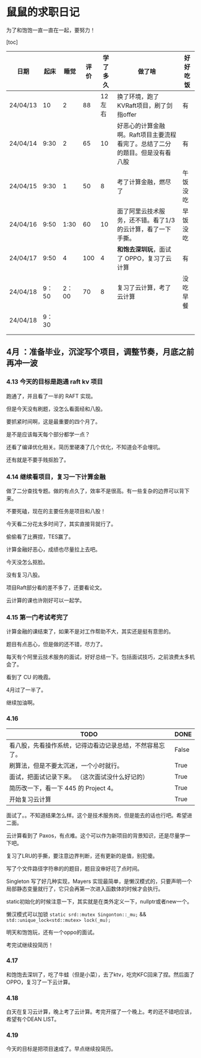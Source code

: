 # 鼠鼠的求职日记

为了和饱饱一直一直在一起，要努力！

[toc]

| 日期     | 起床  | 睡觉  | 评价 | 学了多久 | 做了啥                                                       | 好好吃饭 |
| -------- | ----- | ----- | ---- | -------- | ------------------------------------------------------------ | -------- |
| 24/04/13 | 10    | 2     | 88   | 12左右   | 换了环境，跑了KVRaft项目，刷了剑指offer                      | 有       |
| 24/04/14 | 9:30  | 2     | 65   | 10       | 好恶心的计算金融啊。Raft项目主要流程看完了。总结了二分的题目。但是没有看八股 | 有       |
| 24/04/15 | 9:30  | 1     | 50   | 8        | 考了计算金融，燃尽了                                         | 午饭没吃 |
| 24/04/16 | 9:50  | 1:30  | 60   | 10       | 面了阿里云技术服务，还不错。看了1/3的云计算，看了一下手撕。  | 早饭没吃 |
| 24/04/17 | 9:50  | 4     | 100  | 4        | **和饱去深圳玩**，面试了 OPPO，复习了云计算                  | 有       |
| 24/04/18 | 9：50 | 2：00 | 70   | 8        | 复习了云计算，考了云计算                                     | 没吃早餐 |
| 24/04/18 | 9：30 |       |      |          |                                                              |          |
|          |       |       |      |          |                                                              |          |
|          |       |       |      |          |                                                              |          |

## 4月 ：准备毕业，沉淀写个项目，调整节奏，月底之前再冲一波

### 4.13 今天的目标是跑通 raft kv 项目

跑通了，并且看了一半的 RAFT 实现。

但是今天没有刷题，没怎么看面经和八股。

要抓紧时间啊，这是最重要的四个月了。

是不是应该每天每个部分都学一点？

还看了编译优化相关。简历里硬凑了几个优化，不知道会不会埋坑。

还有就是不要手贱抠脸了。



### 4.14 继续看项目，复习一下计算金融

做了二分查找专题。做的有点久了，效率不是很高。有一些复杂的边界可以背下来。

不要死磕，现在的主要任务是项目和八股！

今天看二分花太多时间了，其实直接背就行了。

偷偷看了比赛捏，TES赢了。

计算金融好恶心，成绩也尽量拉上去吧。

今天没怎么抠脸。

没有复习八股。

项目Raft部分看的差不多了，还要看论文。

云计算的课也许刚好可以一起学。



###  4.15 第一门考试考完了

计算金融的课结束了，如果不是对工作帮助不大，其实还是挺有意思的。

题目有点恶心，但是做的还不错，尽力了。

每天有个阿里云技术服务的面试，好好总结一下。包括面试技巧，之前浪费太多机会了。

看到了 CU 的晚霞。

4月过了一半了。

继续加油啊。



### 4.16

| TODO                                                     | DONE  |
| -------------------------------------------------------- | ----- |
| 看八股，先看操作系统，记得边看边记录总结，不然容易忘了。 | False |
| 刷算法，但是不要太沉迷，一个小时就行。                   | True  |
| 面试，把面试记录下来。 （这次面试没什么好记的）          | True  |
| 简历改一下，看一下 445 的 Project 4。                    | True  |
| 开始复习云计算                                           | True  |

面试了。。不知道结果怎么样。这个是技术服务岗，但是能去的话也行吧。希望进二面。

云计算看到了 Paxos，有点难。这个可以作为新项目的背景知识，还是尽量学一下吧。

复习了LRU的手撕，要注意边界判断，还有更新的是值，别犯傻。

写了个文件路径字符串的的题目，题目没审好花了点时间。

Singleton 写了好几种实现，Mayers 实现最简单，是懒汉模式的，只要声明一个局部静态变量就行了，它只会再第一次进入函数体的时候才会执行。

static初始化的时候注意一下，其实就是在类外定义一下，nullptr或者new一个。

懒汉模式可以加锁 `static srd::mutex Singonton::_mu;` && `std::unique_lock<std::mutex> lock(_mu);`

明天和饱饱玩，还有一个oppo的面试。

考完试继续投简历！

### 4.17

和饱饱去深圳了，吃了牛蛙（但是小菜），去了ktv，吃完KFC回来了捏。然后面了OPPO，复习了一下云计算。

### 4.18

白天在复习云计算，晚上考了云计算。考完开摆了一个晚上。考的还不错吧应该，希望有个DEAN LIST。



### 4.19

今天的目标是把项目速成了。早点继续投简历。
